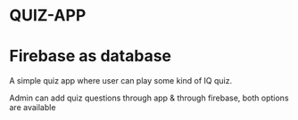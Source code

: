 # QUIZ-APP

# Firebase as database

A simple quiz app where user can play some kind of IQ quiz.

Admin can add quiz questions through app & through firebase, both options are available
